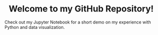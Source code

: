 <center> <h1>Welcome to my GitHub Repository!</h1> </center>

Check out my Jupyter Notebook for a short demo on my experience with Python and data visualization.
